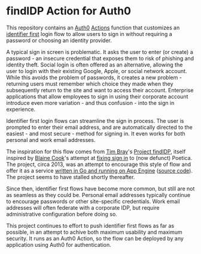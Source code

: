 # findIDP Action for Auth0

This repository contains an [Auth0](https://auth0.com) [Actions](https://auth0.com/docs/customize/actions)
function that customizes an [identifier first](https://auth0.com/docs/authenticate/login/auth0-universal-login/identifier-first)
login flow to allow users to sign in without requiring a password or choosing an
identity provider.

A typical sign in screen is problematic.  It asks the user to enter (or create)
a password - an insecure credential that exposes them to risk of phishing and
identity theft.  Social login is often offered as an alternative, allowing the
user to login with their existing Google, Apple, or social network account.
While this avoids the problem of passwords, it creates a new problem - returning
users must remember which choice they made when they subsequently return to the
site and want to access their account.  Enterprise applications that allow
employees to sign in using their corporate account introduce even more variation -
and thus confusion - into the sign in experience.

Identifier first login flows can streamline the sign in process.  The user is
prompted to enter their email address, and are automatically directed to the
easiest - and most secure - method for signing in.  It even works for both
personal and work email addresses.

The inspiration for this flow comes from [Tim Bray](https://en.wikipedia.org/wiki/Tim_Bray)'s
[Project findIDP](https://www.tbray.org/ongoing/When/201x/2013/06/07/Why-findIDP),
itself inspired by [Blaine Cook](https://en.wikipedia.org/wiki/Blaine_Cook_(programmer))'s
attempt at [fixing sign in](https://archive.ph/7BzFP) to (now defunct) Poetica.
The project, circa 2013, was an attempt to encourage this style of flow and offer
it as a service [written in Go and running on App Engine](https://www.tbray.org/ongoing/When/201x/2013/06/14/FindIDP-Tech-Choice)
([source code](https://github.com/google/favcolor-findidp)).  The project seems
to have stalled shortly thereafter.

Since then, identifier first flows have become more common, but still are not
as seamless as they could be.  Personal email addresses typically continue to
encourage passwords or other site-specific credentials.   Work email addresses
will often federate with a corporate IDP, but require administrative
configuration before doing so.

This project continues to effort to push identifier first flows as far as
possible, in an attempt to achive both maximum usability and maximum security.
It runs as an Auth0 Action, so the flow can be deployed by any application using
Auth0 for authentication.
